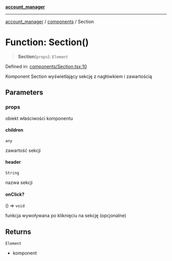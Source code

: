 [**account_manager**](../../README.md)

***

[account_manager](../../modules.md) / [components](../README.md) / Section

# Function: Section()

> **Section**(`props`): `Element`

Defined in: [components/Section.tsx:10](https://github.com/DawLip/programowanie-zespolowe/blob/7db6c4f7e8feac59e458adcc08c8cc70f3a35b0d/website/app/components/Section.tsx#L10)

Komponent Section wyświetlający sekcję z nagłówkiem i zawartością

## Parameters

### props

obiekt właściwości komponentu

#### children

`any`

zawartość sekcji

#### header

`String`

nazwa sekcji

#### onClick?

() => `void`

funkcja wywoływana po kliknięciu na sekcję (opcjonalne)

## Returns

`Element`

- komponent
